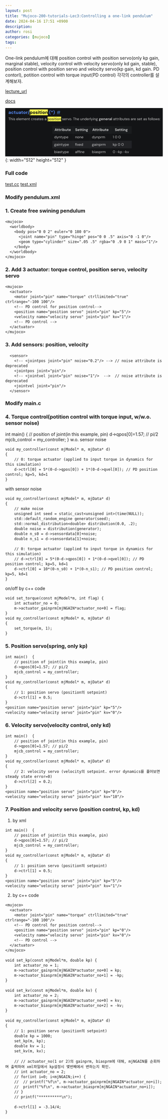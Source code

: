```yaml
---
layout: post
title: "Mujoco-200-tutorials-Lec3:Controlling a one-link pendulum"
date: 2024-04-16 17:51 +0900
description:
author: rosi
categories: [mujoco]
tags:
---
```


One-link pendulum에 대해 position control with position servo(only kp gain, marginal stable), velocity control with velocity servo(only kd gain, stable), position control with position servo and velocity servo(kp gain, kd gain. PD contorl), potition control with torque input(PD control) 각각의 controller를 설계해보자.

[lecture_url](https://www.youtube.com/watch?v=JNgO_OPVb5k&list=PLc7bpbeTIk758Ad3fkSywdxHWpBh9PM0G&index=8)

[docs](https://mujoco.readthedocs.io/en/stable/APIreference/APIfunctions.html)

![position servo attribute](/assets/Mujoco-200-tutorials/lec3/lec3.png){: width="512" height="512" }

### Full code

[test.cc](/assets/Mujoco-200-tutorials/lec3/test.cc) [test.xml](/assets/Mujoco-200-tutorials/lec3/test.xml)

### Modify pendulum.xml

### 1. Create free swining pendulum

```
<mujoco>
  <worldbody>
    <body pos="0 0 2" euler="0 180 0">
      <joint name="pin" type="hinge" pos="0 0 .5" axis="0 -1 0"/>
      <geom type="cylinder" size=".05 .5" rgba="0 .9 0 1" mass="1"/>
    </body>
  </worldbody>
</mujoco>

```

### 2. Add 3 actuator: torque control, position servo, velocity servo

```
<mujoco>
  <actuator>
	<motor joint="pin" name="torque" ctrllimited="true" ctrlrange="-100 100"/>
	<!-- PD control for position control-->
	<position name="position servo" joint="pin" kp="5"/>
	<velocity name="velocity servo" joint="pin" kv="1"/>
	<!-- PD control -->
  </actuator>
</mujoco>

```

### 3. Add sensors: position, velocity

```
  <sensor>
  	<!-- <jointpos joint="pin" noise="0.2"/> --> // noise attribute is deprecated
	<jointpos joint="pin"/>
	<!-- <jointvel joint="pin" noise="1"/>  -->  // noise attribute is deprecated
	<jointvel joint="pin"/>
  </sensor>
```

### Modify main.c

### 4. Torque control(potition control with torque input, w/w.o. sensor noise)

int main() {
// position of joint(in this example, pin)
d->qpos[0]=1.57; // pi/2
mjcb_control = my_controller;
}
w.o. sensor noise

```
void my_controller(const mjModel* m, mjData* d)
{
	// 0: torque actuator (applied to input torque in dynamics for this simulation)
	d->ctrl[0] = 5*(0-d->qpos[0]) + 1*(0-d->qvel[0]); // PD position control; kp=5, kd=1
}
```

with sensor noise

```
void my_controller(const mjModel* m, mjData* d)
{
	// make noise
	unsigned int seed = static_cast<unsigned int>(time(NULL));
	std::default_random_engine generator(seed);
	std::normal_distribution<double> distribution(0.0, .2);
	double noise = distribution(generator);
	double n_s0 = d->sensordata[0]+noise;
	double n_s1 = d->sensordata[1]+noise;

	// 0: torque actuator (applied to input torque in dynamics for this simulation)
	// d->ctrl[0] = 5*(0-d->qpos[0]) + 1*(0-d->qvel[0]); // PD position control; kp=5, kd=1
	d->ctrl[0] = 10*(0-n_s0) + 1*(0-n_s1); // PD position control; kp=5, kd=1
}
```

on/off by c++ code

```
void set_torque(const mjModel*m, int flag) {
	int actuator_no = 0;
	m->actuator_gainprm[mjNGAIN*actuator_no+0] = flag;
}
void my_controller(const mjModel* m, mjData* d)
{
	set_torque(m, 1);
}
```

### 5. Position servo(spring, only kp)

```
int main()  {
	// position of joint(in this example, pin)
	d->qpos[0]=1.57; // pi/2
	mjcb_control = my_controller;
}
void my_controller(const mjModel* m, mjData* d)
{
	// 1: position servo (position의 setpoint)
	d->ctrl[1] = 0.5;
}
<position name="position servo" joint="pin" kp="5"/>
<velocity name="velocity servo" joint="pin" kv="0"/>
```

### 6. Velocity servo(velocity control, only kd)

```
int main()  {
	// position of joint(in this example, pin)
	d->qpos[0]=1.57; // pi/2
	mjcb_control = my_controller;
}
void my_controller(const mjModel* m, mjData* d)
{
	// 2: velocity servo (velocity의 setpoint. error dynamics를 풀어보면 steady state error=0)
	d->ctrl[2] = 0.2;
}
<position name="position servo" joint="pin" kp="0"/>
<velocity name="velocity servo" joint="pin" kv="10"/>
```

### 7. Position and velocity servo (position control, kp, kd)

1. by xml

```
int main()  {
	// position of joint(in this example, pin)
	d->qpos[0]=1.57; // pi/2
	mjcb_control = my_controller;
}
void my_controller(const mjModel* m, mjData* d)
{
	// 1: position servo (position의 setpoint)
	d->ctrl[1] = 0.5;
}
<position name="position servo" joint="pin" kp="5"/>
<velocity name="velocity servo" joint="pin" kv="1"/>
```

2. by c++ code

```
<mujoco>
  <actuator>
	<motor joint="pin" name="torque" ctrllimited="true" ctrlrange="-100 100"/>
	<!-- PD control for position control-->
	<position name="position servo" joint="pin" kp="0"/>
	<velocity name="velocity servo" joint="pin" kv="0"/>
	<!-- PD control -->
  </actuator>
</mujoco>

void set_kp(const mjModel*m, double kp) {
	int actuator_no = 1;
	m->actuator_gainprm[mjNGAIN*actuator_no+0] = kp;
	m->actuator_biasprm[mjNGAIN*actuator_no+1] = -kp;
}

void set_kv(const mjModel*m, double kv) {
	int actuator_no = 2;
	m->actuator_gainprm[mjNGAIN*actuator_no+0] = kv;
	m->actuator_biasprm[mjNGAIN*actuator_no+2] = -kv;
}

void my_controller(const mjModel* m, mjData* d)
{
	// 1: position servo (position의 setpoint)
	double kp = 1000;
	set_kp(m, kp);
	double kv = 1;
	set_kv(m, kv);

	// // actuator_no(1 or 2)의 gainprm, biasprm에 대해, mjNGAIN를 순회하며 출력하여 xml파일에서 kp설정시 몇번째에서 변하는지 확인.
	// int actuator_no = 2;
	// for(int i=0; i<mjNGAIN;i++) {
	// 	// printf("%f\n", m->actuator_gainprm[mjNGAIN*actuator_no+i]);
	// 	printf("%f\n", m->actuator_biasprm[mjNGAIN*actuator_no+i]);
	// }
	// printf("**********\n");

	d->ctrl[1] = -3.14/4;
}
```

